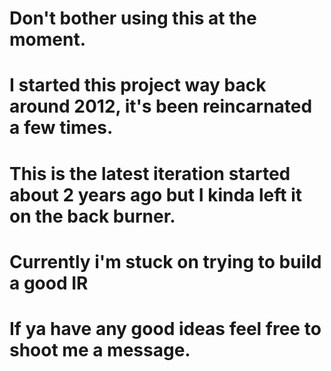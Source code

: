 # Don't bother using this at the moment.

# I started this project way back around 2012, it's been reincarnated a few times.

# This is the latest iteration started about 2 years ago but I kinda left it on the back burner.

# Currently i'm stuck on trying to build a good IR

# If ya have any good ideas feel free to shoot me a message.